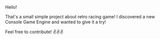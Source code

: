 Hello!

That's a small simple project about retro racing game!
I discovered a new Console Game Engine and wanted to give it a try!

Feel free to contribute!
✌️✌️✌️
